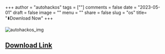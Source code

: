 +++
author = "autohackos"
tags = [""]
comments = false
date = "2023-05-01"
draft = false
image = ""
menu = ""
share = false
slug = "os"
title= "⬇️Download Now"
+++


![autohackos_img](/images/autohack-dark.png)

## [Download Link](#)

